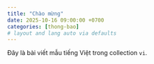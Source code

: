 ```yaml
---
title: "Chào mừng"
date: 2025-10-16 09:00:00 +0700
categories: [thong-bao]
# layout and lang auto via defaults
---
```

Đây là bài viết mẫu tiếng Việt trong collection `vi`.
